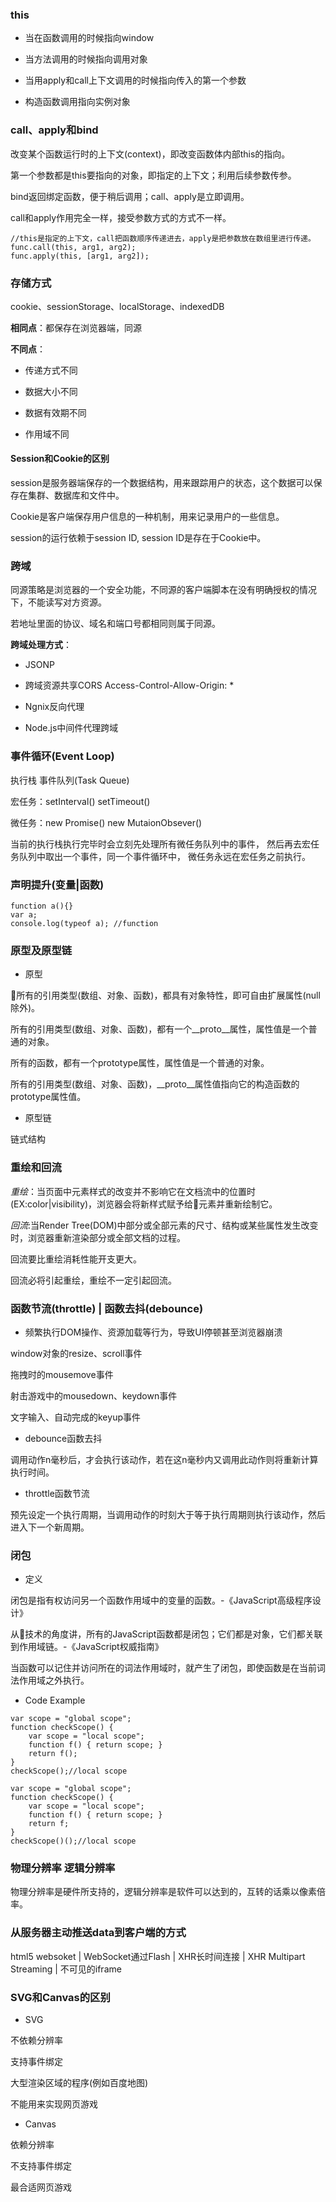 ### this

* 当在函数调用的时候指向window

* 当方法调用的时候指向调用对象

* 当用apply和call上下文调用的时候指向传入的第一个参数

* 构造函数调用指向实例对象

### call、apply和bind

改变某个函数运行时的上下文(context)，即改变函数体内部this的指向。

第一个参数都是this要指向的对象，即指定的上下文；利用后续参数传参。

bind返回绑定函数，便于稍后调用；call、apply是立即调用。

call和apply作用完全一样，接受参数方式的方式不一样。

````
//this是指定的上下文，call把函数顺序传递进去，apply是把参数放在数组里进行传递。
func.call(this, arg1, arg2);
func.apply(this, [arg1, arg2]);
````

### 存储方式

cookie、sessionStorage、localStorage、indexedDB

**相同点**：都保存在浏览器端，同源

**不同点**：

* 传递方式不同

* 数据大小不同

* 数据有效期不同

* 作用域不同

#### Session和Cookie的区别

session是服务器端保存的一个数据结构，用来跟踪用户的状态，这个数据可以保存在集群、数据库和文件中。

Cookie是客户端保存用户信息的一种机制，用来记录用户的一些信息。

session的运行依赖于session ID, session ID是存在于Cookie中。

### 跨域

同源策略是浏览器的一个安全功能，不同源的客户端脚本在没有明确授权的情况下，不能读写对方资源。

若地址里面的协议、域名和端口号都相同则属于同源。

**跨域处理方式**：

* JSONP

* 跨域资源共享CORS   Access-Control-Allow-Origin: *

* Ngnix反向代理

* Node.js中间件代理跨域

### 事件循环(Event Loop)

执行栈 事件队列(Task Queue)

宏任务：setInterval()   setTimeout()

微任务：new Promise()   new MutaionObsever()

当前的执行栈执行完毕时会立刻先处理所有微任务队列中的事件，
然后再去宏任务队列中取出一个事件，同一个事件循环中，
微任务永远在宏任务之前执行。

### 声明提升(变量|函数)

````
function a(){}
var a;
console.log(typeof a); //function
````

### 原型及原型链

* 原型

所有的引用类型(数组、对象、函数)，都具有对象特性，即可自由扩展属性(null除外)。

所有的引用类型(数组、对象、函数)，都有一个__proto__属性，属性值是一个普通的对象。

所有的函数，都有一个prototype属性，属性值是一个普通的对象。

所有的引用类型(数组、对象、函数)，__proto__属性值指向它的构造函数的prototype属性值。

* 原型链

链式结构

### 重绘和回流

*重绘*：当页面中元素样式的改变并不影响它在文档流中的位置时(EX:color|visibility)，浏览器会将新样式赋予给元素并重新绘制它。

*回流*:当Render Tree(DOM)中部分或全部元素的尺寸、结构或某些属性发生改变时，浏览器重新渲染部分或全部文档的过程。

回流要比重绘消耗性能开支更大。

回流必将引起重绘，重绘不一定引起回流。

### 函数节流(throttle) | 函数去抖(debounce)

* 频繁执行DOM操作、资源加载等行为，导致UI停顿甚至浏览器崩溃

window对象的resize、scroll事件

拖拽时的mousemove事件

射击游戏中的mousedown、keydown事件

文字输入、自动完成的keyup事件

* debounce函数去抖

调用动作n毫秒后，才会执行该动作，若在这n毫秒内又调用此动作则将重新计算执行时间。

* throttle函数节流

预先设定一个执行周期，当调用动作的时刻大于等于执行周期则执行该动作，然后进入下一个新周期。

### 闭包

* 定义

闭包是指有权访问另一个函数作用域中的变量的函数。-《JavaScript高级程序设计》

从技术的角度讲，所有的JavaScript函数都是闭包；它们都是对象，它们都关联到作用域链。-《JavaScript权威指南》

当函数可以记住并访问所在的词法作用域时，就产生了闭包，即使函数是在当前词法作用域之外执行。

* Code Example

````
var scope = "global scope";
function checkScope() {
    var scope = "local scope";
    function f() { return scope; }
    return f();
}
checkScope();//local scope

var scope = "global scope";
function checkScope() {
    var scope = "local scope";
    function f() { return scope; }
    return f;
}
checkScope()();//local scope
````

### 物理分辨率 逻辑分辨率

物理分辨率是硬件所支持的，逻辑分辨率是软件可以达到的，互转的话乘以像素倍率。

### 从服务器主动推送data到客户端的方式

html5 websoket | WebSocket通过Flash | XHR长时间连接 | XHR Multipart Streaming | 不可见的iframe

### SVG和Canvas的区别

* SVG

不依赖分辨率

支持事件绑定

大型渲染区域的程序(例如百度地图)

不能用来实现网页游戏

* Canvas

依赖分辨率

不支持事件绑定

最合适网页游戏